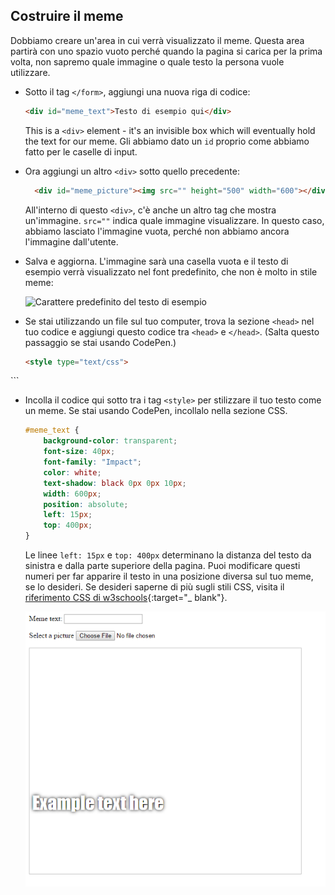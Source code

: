 ## Costruire il meme

Dobbiamo creare un'area in cui verrà visualizzato il meme. Questa area partirà con uno spazio vuoto perché quando la pagina si carica per la prima volta, non sapremo quale immagine o quale testo la persona vuole utilizzare.

- Sotto il tag `</form>`, aggiungi una nuova riga di codice:

  ```html
  <div id="meme_text">Testo di esempio qui</div>
  ```

  This is a `<div>` element - it's an invisible box which will eventually hold the text for our meme. Gli abbiamo dato un `id` proprio come abbiamo fatto per le caselle di input.

- Ora aggiungi un altro `<div>` sotto quello precedente:

  ```html
    <div id="meme_picture"><img src="" height="500" width="600"></div>
    ```

    All'interno di questo `<div>`, c'è anche un altro tag che mostra un'immagine. `src=""` indica quale immagine visualizzare. In questo caso, abbiamo lasciato l'immagine vuota, perché non abbiamo ancora l'immagine dall'utente.

- Salva e aggiorna. L'immagine sarà una casella vuota e il testo di esempio verrà visualizzato nel font predefinito, che non è molto in stile meme:

    ![Carattere predefinito del testo di esempio](images/example-text-default.png)

- Se stai utilizzando un file sul tuo computer, trova la sezione `<head>` nel tuo codice e aggiungi questo codice tra `<head>` e `</head>`. (Salta questo passaggio se stai usando CodePen.)

  ```html
  <style type="text/css">
</style>
  ```

- Incolla il codice qui sotto tra i tag `<style>` per stilizzare il tuo testo come un meme. Se stai usando CodePen, incollalo nella sezione CSS.

    ```css
    #meme_text {
        background-color: transparent;
        font-size: 40px;
        font-family: "Impact";
        color: white;
        text-shadow: black 0px 0px 10px;
        width: 600px;
        position: absolute;
        left: 15px;
        top: 400px;
    }
    ```

  Le linee `left: 15px` e `top: 400px` determinano la distanza del testo da sinistra e dalla parte superiore della pagina. Puoi modificare questi numeri per far apparire il testo in una posizione diversa sul tuo meme, se lo desideri. Se desideri saperne di più sugli stili CSS, visita il [riferimento CSS di w3schools](http://www.w3schools.com/CSSref/){:target="_ blank"}.

  ![Testo di esempio nel meme](images/example-text-memey.png)
